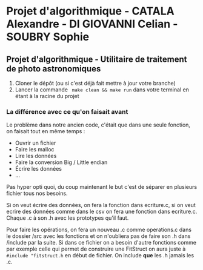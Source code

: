 # Projet d'algorithmique - CATALA Alexandre - DI GIOVANNI Celian - SOUBRY Sophie

## Projet d'algorithmique - Utilitaire de traitement de photo astronomiques

1. Cloner le dépôt (ou si c'est déjà fait mettre à jour votre branche)
2. Lancer la commande ` make clean && make run` dans votre terminal en étant à la racine du projet

### La différence avec ce qu'on faisait avant

Le problème dans notre ancien code, c'était que dans une seule fonction, on faisait tout en même temps :

- Ouvrir un fichier
- Faire les malloc
- Lire les données
- Faire la conversion Big / Little endian
- Écrire les données
- ...

Pas hyper opti quoi, du coup maintenant le but c'est de séparer en plusieurs fichier tous nos besoins.

Si on veut écrire des données, on fera la fonction dans ecriture.c, si on veut ecrire des données comme dans le csv on fera une fonction dans ecriture.c. Chaque .c à son .h avec les prototypes qu'il faut.

Pour faire les opérations, on fera un nouveau .c comme operations.c dans le dossier /src avec les fonctions et on n'oubliera pas de faire son .h dans /include par la suite. Si dans ce fichier on a besoin d'autre fonctions comme par exemple celle qui permet de construire une FitStruct on aura juste à `#include "fitstruct.h` en début de fichier. On include **que** les .h jamais les .c.
